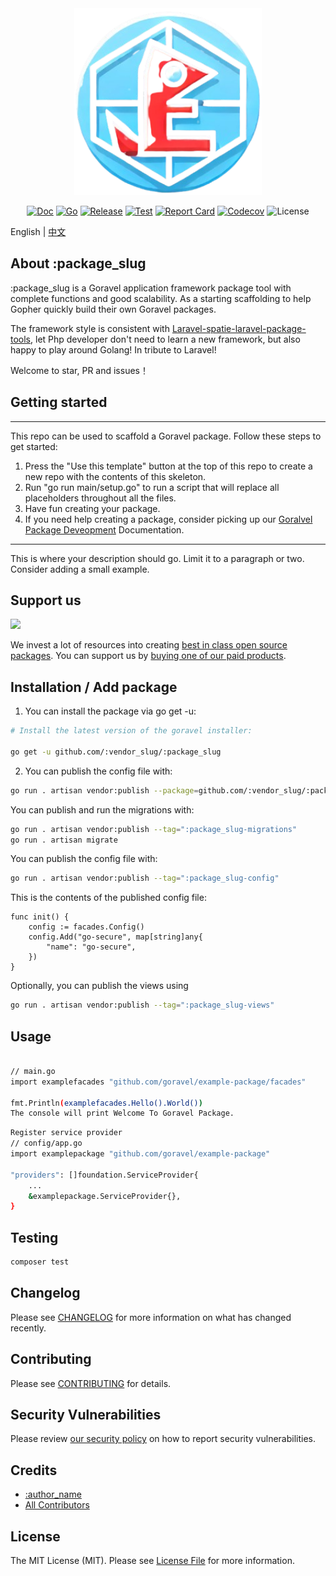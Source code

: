 <div align="center">

<img src="https://github.com/elcomware/goravel-package-skeleton/blob/main/skeleton.png" width="300" alt="Logo">

[![Doc](https://pkg.go.dev/badge/github.com/:vendor_slug/:package_slug)](https://pkg.go.dev/github.com/:vendor_slug/:package_slug)
[![Go](https://img.shields.io/github/go-mod/go-version/:vendor_slug/:package_slug)](https://go.dev/)
[![Release](https://img.shields.io/github/release/:vendor_slug/:package_slug.svg)](https://github.com/:vendor_slug/:package_slug/releases)
[![Test](https://github.com/:vendor_slug/:package_slug/actions/workflows/test.yml/badge.svg)](https://github.com/:vendor_slug/:package_slug/actions)
[![Report Card](https://goreportcard.com/badge/github.com/:vendor_slug/:package_slug)](https://goreportcard.com/report/github.com/:vendor_slug/:package_slug)
[![Codecov](https://codecov.io/gh/:vendor_slug/:package_slug/branch/master/graph/badge.svg)](https://codecov.io/gh/:vendor_slug/:package_slug)
![License](https://img.shields.io/github/license/:vendor_slug/:package_slug)

</div>

English | [中文](./README_zh.md)

## About :package_slug

:package_slug is a Goravel application framework package tool with complete functions and good scalability. As a starting scaffolding to help
Gopher quickly build their own Goravel packages.

The framework style is consistent with [Laravel-spatie-laravel-package-tools](https://github.com/spatie/laravel-package-tools), let Php developer don't need to learn a
new framework, but also happy to play around Golang! In tribute to Laravel!

Welcome to star, PR and issues！

<!--delete-->

## Getting started

---
This repo can be used to scaffold a Goravel package. Follow these steps to get started:

1. Press the "Use this template" button at the top of this repo to create a new repo with the contents of this skeleton.
2. Run "go run main/setup.go" to run a script that will replace all placeholders throughout all the files.
3. Have fun creating your package.
4. If you need help creating a package, consider picking up our <a href="https://www.goravel.dev/digging-deeper/package-development.html">Goralvel Package Deveopment</a> Documentation.
---
<!--/delete-->
This is where your description should go. Limit it to a paragraph or two. Consider adding a small example.

## Support us

[<img src="https://github-ads.s3.eu-central-1.amazonaws.com/:package_name.jpg?t=1" width="419px" />](https://spatie.be/github-ad-click/:package_name)

We invest a lot of resources into creating [best in class open source packages](https://github/elcomware). You can support us by [buying one of our paid products](https://#).

## Installation / Add package

1. You can install the package via go get -u:

```bash
# Install the latest version of the goravel installer:

go get -u github.com/:vendor_slug/:package_slug
```

2. You can publish the config file with:

```bash
go run . artisan vendor:publish --package=github.com/:vendor_slug/:package_slug

```

You can publish and run the migrations with:

```bash
go run . artisan vendor:publish --tag=":package_slug-migrations"
go run . artisan migrate
```

You can publish the config file with:

```bash
go run . artisan vendor:publish --tag=":package_slug-config"

```

This is the contents of the published config file:

```
func init() {
    config := facades.Config()
    config.Add("go-secure", map[string]any{
        "name": "go-secure",
    })
}
```

Optionally, you can publish the views using

```bash
go run . artisan vendor:publish --tag=":package_slug-views"
```

## Usage

```bash

// main.go
import examplefacades "github.com/goravel/example-package/facades"

fmt.Println(examplefacades.Hello().World())
The console will print Welcome To Goravel Package.
```

```bash
Register service provider
// config/app.go
import examplepackage "github.com/goravel/example-package"

"providers": []foundation.ServiceProvider{
    ...
    &examplepackage.ServiceProvider{},
}
```

## Testing

```bash
composer test

```

## Changelog

Please see [CHANGELOG](CHANGELOG.md) for more information on what has changed recently.

## Contributing

Please see [CONTRIBUTING](CONTRIBUTING.md) for details.

## Security Vulnerabilities

Please review [our security policy](../../security/policy) on how to report security vulnerabilities.

## Credits

- [:author_name](https://github.com/:author_username)
- [All Contributors](../../contributors)

## License

The MIT License (MIT). Please see [License File](LICENSE.md) for more information.
